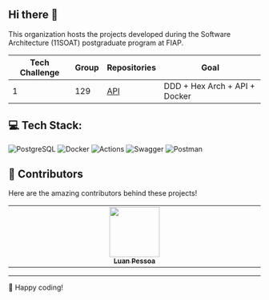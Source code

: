 ## Hi there 👋

This organization hosts the projects developed during the Software Architecture (11SOAT) postgraduate program at FIAP.

| Tech Challenge |       Group      | Repositories | Goal |
| -------------- | ---------------- | ------------ | ---- |
| 1  | 129  | [API]() | DDD + Hex Arch + API + Docker |

## 💻 Tech Stack:

![PostgreSQL](https://img.shields.io/badge/Tools-PostgreSQL-informational?style=for-the-badge&logo=postgresql&color=4169E1)
![Docker](https://img.shields.io/badge/Tools-Docker-informational?style=for-the-badge&logo=docker&color=2496ED)
![Actions](https://img.shields.io/badge/Tools-GitHub_Actions-informational?style=for-the-badge&logo=githubactions&color=222222)
![Swagger](https://img.shields.io/badge/Tools-Swagger-informational?style=for-the-badge&logo=swagger&color=85EA2D)
![Postman](https://img.shields.io/badge/Tools-Postman-informational?style=for-the-badge&logo=postman&color=FF6C37)

## 🤝 Contributors

Here are the amazing contributors behind these projects!

<table>
  <tbody>
    <tr>
      <td align="center" valign="top" width="14.28%"><a href="https://github.com/lunpessoa"><img src="https://github.com/lunpessoa.png" width="100px;" alt=""/><br /><sub><b>Luan Pessoa</b></sub></a><br />
    </tr>
  </tbody>
</table>

---

🚀 Happy coding!
